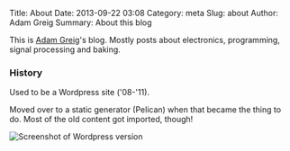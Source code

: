 Title: About
Date: 2013-09-22 03:08
Category: meta
Slug: about
Author: Adam Greig
Summary: About this blog

This is [Adam Greig](https://adamgreig.com)'s blog. Mostly posts about
electronics, programming, signal processing and baking.

### History

Used to be a Wordpress site ('08-'11).

Moved over to a static generator (Pelican) when that became the thing to do.
Most of the old content got imported, though!

![Screenshot of Wordpress version](|filename|/images/negativeacknowledge_wordpress.png)


